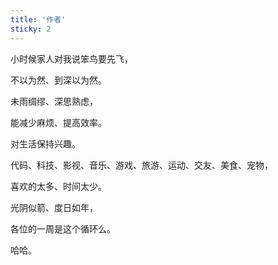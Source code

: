 ```yaml
---
title: '作者'
sticky: 2
---
```


小时候家人对我说笨鸟要先飞，

不以为然、到深以为然。

未雨绸缪、深思熟虑，

能减少麻烦、提高效率。

对生活保持兴趣。

代码、科技、影视、音乐、游戏、旅游、运动、交友、美食、宠物，

喜欢的太多、时间太少。

光阴似箭、度日如年，

各位的一周是这个循环么。

哈哈。